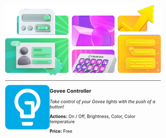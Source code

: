 <div align="center">

![Marketplace banner](./assets/banner.png)

</div>

---

<a href="https://marketplace.elgato.com/product/govee-controller-ecbbfd1e-6a47-43b3-8056-3aa69d35e8e1">
    <img align="left" width="144" height="144" src="./assets/govee-controller.png">
</a>

### Govee Controller

_Take control of your Govee lights with the push of a button!_

**Actions:** On / Off, Brightness, Color, Color temperature

**Price:** Free
